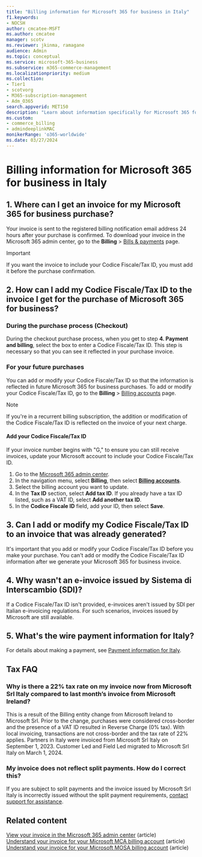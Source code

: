 ```yaml
---
title: "Billing information for Microsoft 365 for business in Italy"
f1.keywords:
- NOCSH
author: cmcatee-MSFT
ms.author: cmcatee
manager: scotv
ms.reviewer: jkinma, ramagane
audience: Admin
ms.topic: conceptual
ms.service: microsoft-365-business
ms.subservice: m365-commerce-management
ms.localizationpriority: medium
ms.collection: 
- Tier1
- scotvorg
- M365-subscription-management 
- Adm_O365
search.appverid: MET150
description: "Learn about information specifically for Microsoft 365 for business in Italy." 
ms.custom: 
- commerce_billing
- admindeeplinkMAC
monikerRange: 'o365-worldwide'
ms.date: 03/27/2024
---
```


# Billing information for Microsoft 365 for business in Italy

## 1. Where can I get an invoice for my Microsoft 365 for business purchase?

Your invoice is sent to the registered billing notification email address 24 hours after your purchase is confirmed. To download your invoice in the Microsoft 365 admin center, go to the **Billing** > <a href="https://go.microsoft.com/fwlink/p/?linkid=2102895" target="_blank">Bills & payments</a> page.

> [!IMPORTANT]
> If you want the invoice to include your Codice Fiscale/Tax ID, you must add it before the purchase confirmation.

## 2. How can I add my Codice Fiscale/Tax ID to the invoice I get for the purchase of Microsoft 365 for business?

### During the purchase process (Checkout)

During the checkout purchase process, when you get to step **4. Payment and billing**, select the box to enter a Codice Fiscale/Tax ID. This step is necessary so that you can see it reflected in your purchase invoice.

### For your future purchases

You can add or modify your Codice Fiscale/Tax ID so that the information is reflected in future Microsoft 365 for business purchases. To add or modify your Codice Fiscale/Tax ID, go to the **Billing** > <a href="https://go.microsoft.com/fwlink/p/?linkid=2084771" target="_blank">Billing accounts</a> page.

> [!NOTE]
> If you're in a recurrent billing subscription, the addition or modification of the Codice Fiscale/Tax ID is reflected on the invoice of your next charge.

#### Add your Codice Fiscale/Tax ID

If your invoice number begins with "G," to ensure you can still receive invoices, update your Microsoft account to include your Codice Fiscale/Tax ID.

1. Go to the <a href="https://go.microsoft.com/fwlink/p/?linkid=2024339" target="_blank">Microsoft 365 admin center</a>.
2. In the navigation menu, select **Billing**, then select <a href="https://go.microsoft.com/fwlink/p/?linkid=2084771" target="_blank">**Billing accounts**</a>.
3. Select the billing account you want to update.
4. In the **Tax ID** section, select **Add tax ID**. If you already have a tax ID listed, such as a VAT ID, select **Add another tax ID**.
5. In the **Codice Fiscale ID** field, add your ID, then select **Save**.

## 3. Can I add or modify my Codice Fiscale/Tax ID to an invoice that was already generated?

It's important that you add or modify your Codice Fiscale/Tax ID before you make your purchase. You can't add or modify the Codice Fiscale/Tax ID information after we generate your Microsoft 365 for business invoice.

## 4. Why wasn't an e-invoice issued by Sistema di Interscambio (SDI)?

If a Codice Fiscale/Tax ID isn't provided, e-invoices aren't issued by SDI per Italian e-invoicing regulations. For such scenarios, invoices issued by Microsoft are still available.

## 5. What's the wire payment information for Italy?

For details about making a payment, see [Payment information for Italy](/legal/pay/italy).

## Tax FAQ

###  Why is there a 22% tax rate on my invoice now from Microsoft Srl Italy compared to last month’s invoice from Microsoft Ireland?

This is a result of the Billing entity change from Microsoft Ireland to Microsoft Srl. Prior to the change, purchases were considered cross-border and the presence of a VAT ID resulted in Reverse Charge (0% tax). With local invoicing, transactions are not cross-border and the tax rate of 22% applies.  Partners in Italy were invoiced from Microsoft Srl Italy on September 1, 2023. Customer Led and Field Led migrated to Microsoft Srl Italy on March 1, 2024.

### My invoice does not reflect split payments. How do I correct this?

If you are subject to split payments and the invoice issued by Microsoft Srl Italy is incorrectly issued without the split payment requirements, [contact support for assistance](/microsoft-365/admin/get-help-support?view=o365-worldwide).

## Related content

[View your invoice in the Microsoft 365 admin center](view-your-bill-or-invoice.md) (article)\
[Understand your invoice for your Microsoft MCA billing account](understand-your-invoice.md) (article)\
[Understand your invoice for your Microsoft MOSA billing account](understand-your-invoice2.md) (article)
